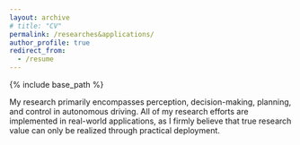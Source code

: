 ```yaml
---
layout: archive
# title: "CV"
permalink: /researches&applications/
author_profile: true
redirect_from:
  - /resume
---
```


{% include base_path %}

My research primarily encompasses perception, decision-making, planning, and control in autonomous driving. All of my research efforts are implemented in real-world applications, as I firmly believe that true research value can only be realized through practical deployment.